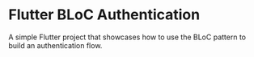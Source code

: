 # Flutter BLoC Authentication

A simple Flutter project that showcases how to use the BLoC pattern to build an authentication flow.
